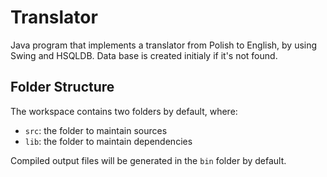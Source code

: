 # Translator

Java program that implements a translator from Polish to English, by using Swing and HSQLDB.
Data base is created initialy if it's not found.

## Folder Structure

The workspace contains two folders by default, where:

- `src`: the folder to maintain sources
- `lib`: the folder to maintain dependencies

Compiled output files will be generated in the `bin` folder by default.

